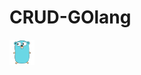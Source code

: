 # CRUD-GOlang
<a href="https://golang.org" target="_blank" rel="noreferrer" aling="center" > <img src="https://raw.githubusercontent.com/devicons/devicon/master/icons/go/go-original.svg" alt="go" width="40" height="40"/> </a>
